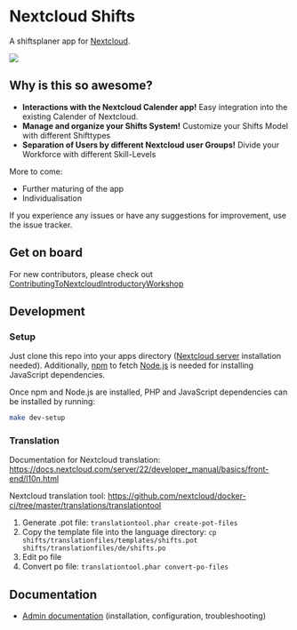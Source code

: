 # Nextcloud Shifts

A shiftsplaner app for [Nextcloud](https://nextcloud.com).


![](docs/frontpage.png)


## Why is this so awesome?

* **Interactions with the Nextcloud Calender app!** Easy integration into the existing Calender of Nextcloud.
* **Manage and organize your Shifts System!** Customize your Shifts Model with different Shifttypes 
* **Separation of Users by different Nextcloud user Groups!** Divide your Workforce with different Skill-Levels



More to come:
* Further maturing of the app
* Individualisation


If you experience any issues or have any suggestions for improvement, use the issue tracker.

## Get on board
For new contributors, please check out [ContributingToNextcloudIntroductoryWorkshop](https://github.com/sleepypioneer/ContributingToNextcloudIntroductoryWorkshop)


## Development
### Setup

Just clone this repo into your apps directory ([Nextcloud server](https://github.com/nextcloud/server#running-master-checkouts) installation needed). Additionally, [npm](https://www.npmjs.com/) to fetch [Node.js](https://nodejs.org/en/download/package-manager/) is needed for installing JavaScript dependencies.

Once npm and Node.js are installed, PHP and JavaScript dependencies can be installed by running:
```bash
make dev-setup
```

### Translation
Documentation for Nextcloud translation: https://docs.nextcloud.com/server/22/developer_manual/basics/front-end/l10n.html

Nextcloud translation tool: https://github.com/nextcloud/docker-ci/tree/master/translations/translationtool

1. Generate .pot file: ```translationtool.phar create-pot-files```
2. Copy the template file into the language directory: ```cp shifts/translationfiles/templates/shifts.pot shifts/translationfiles/de/shifts.po```
3. Edit po file
4. Convert po file: ```translationtool.phar convert-po-files```

## Documentation

* [Admin documentation](docs/README.md) (installation, configuration, troubleshooting)
